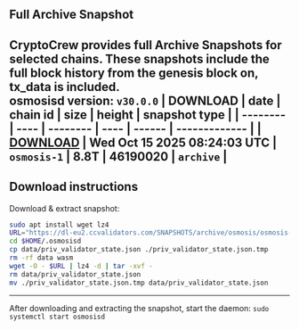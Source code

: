 ## Full Archive Snapshot
CryptoCrew provides full Archive Snapshots for selected chains. These snapshots include the full block history from the genesis block on, tx_data is included.  
osmosisd version: `v30.0.0`
| DOWNLOAD | date | chain id | size | height | snapshot type |
| -------- | ---- | -------- | ---- | ------ | ------------- |
| **[DOWNLOAD](https://dl-eu2.ccvalidators.com/SNAPSHOTS/archive/osmosis/osmosis-1_46190020.tar.lz4)** | Wed Oct 15 2025 08:24:03 UTC | `osmosis-1` | 8.8T | 46190020 | `archive` |
---

## Download instructions
Download & extract snapshot:
```sh
sudo apt install wget lz4
URL="https://dl-eu2.ccvalidators.com/SNAPSHOTS/archive/osmosis/osmosis-1_46190020.tar.lz4"
cd $HOME/.osmosisd
cp data/priv_validator_state.json ./priv_validator_state.json.tmp
rm -rf data wasm
wget -O - $URL | lz4 -d | tar -xvf -
rm data/priv_validator_state.json
mv ./priv_validator_state.json.tmp data/priv_validator_state.json
```

---

After downloading and extracting the snapshot, start the daemon: `sudo systemctl start osmosisd`

